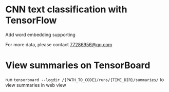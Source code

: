 # CNN text classification with TensorFlow
Add word embedding supporting

For more data, please contact 77286956@qq.com

# View summaries on TensorBoard
run `tensorboard --logdir /{PATH_TO_CODE}/runs/{TIME_DIR}/summaries/` to view summaries in web view
